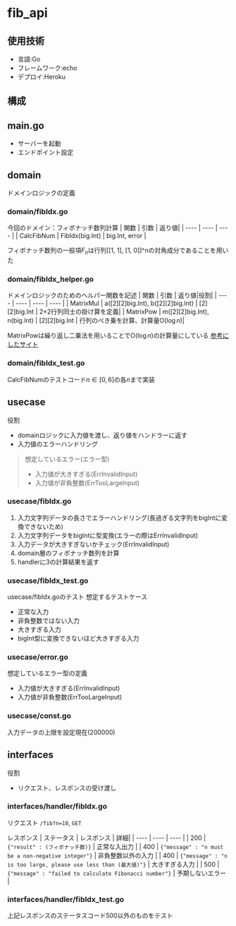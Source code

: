 <script type="text/javascript" async src="https://cdnjs.cloudflare.com/ajax/libs/mathjax/3.2.2/es5/tex-mml-chtml.min.js">
</script>
<script type="text/x-mathjax-config">
 MathJax.Hub.Config({
 tex2jax: {
 inlineMath: [['$', '$'] ],
 displayMath: [ ['$$','$$'], ["\\[","\\]"] ]
 }
 });
</script>
# fib_api

## 使用技術
- 言語:Go
- フレームワーク:echo
- デプロイ:Heroku

## 構成

## main.go
- サーバーを起動
- エンドポイント設定

## domain
ドメインロジックの定義
### domain/fibIdx.go
今回のドメイン：フィボナッチ数列計算
| 関数 | 引数 | 返り値|
| ---- | ---- |  ---- |
| CalcFibNum | FibIdx(big.Int) | big.Int, error |

フィボナッチ数列の一般項$F_n$は行列[[1, 1], [1, 0]]^nの対角成分であることを用いた

### domain/fibIdx_helper.go
ドメインロジックのためのヘルパー関数を記述
| 関数 | 引数 | 返り値|役割|
| ---- | ---- |  ---- | ---- |
| MatrixMul | a([2][2]big.Int), b([2][2]big.Int) | [2][2]big.Int | 2×2行列同士の掛け算を定義|
| MatrixPow | m([2][2]big.Int), n(big.Int) | [2][2]big.Int | 行列のべき乗を計算、計算量O($\log n$)|

MatrixPowは繰り返し二乗法を用いることでO($\log n$)の計算量にしている
[参考にしたサイト](https://qiita.com/ophhdn/items/e6451ec5983939ecbc5b)

### domain/fibIdx_test.go
CalcFibNumのテストコード$n\in [0, 6]$の各$n$まで実装


## usecase
役割
- domainロジックに入力値を渡し、返り値をハンドラーに返す
- 入力値のエラーハンドリング
  
> 想定しているエラー(エラー型)
> - 入力値が大きすぎる(ErrInvalidInput)
> - 入力値が非負整数(ErrTooLargeInput)

### usecase/fibIdx.go
1. 入力文字列データの長さでエラーハンドリング(長過ぎる文字列をbigIntに変換できないため)
2. 入力文字列データをbigIntに型変換(エラーの際はErrInvalidInput)
3. 入力データが大きすぎないかチェック(ErrInvalidInput)
4. domain層のフィボナッチ数列を計算
5. handlerに3の計算結果を返す

### usecase/fibIdx_test.go
usecase/fibIdx.goのテスト
想定するテストケース
- 正常な入力
- 非負整数ではない入力
- 大きすぎる入力
- bigInt型に変換できないほど大きすぎる入力

### usecase/error.go
想定しているエラー型の定義
- 入力値が大きすぎる(ErrInvalidInput)
- 入力値が非負整数(ErrTooLargeInput)

### usecase/const.go
入力データの上限を設定現在(200000)

## interfaces
役割
- リクエスト、レスポンスの受け渡し

### interfaces/handler/fibIdx.go
リクエスト
`/fib?n=10`, `GET`

レスポンス
| ステータス | レスポンス | 詳細|
| ---- | ---- |  ---- |
| 200 | `{"result" : (フィボナッチ数)}` | 正常な入出力 |
| 400 | `{"message" : "n must be a non-negative integer"}` | 非負整数以外の入力 |
| 400 | `{"message" : "n is too large, please use less than (最大値)"}` | 大きすぎる入力 |
| 500 | `{"message" : "failed to calculate Fibonacci number"}` | 予期しないエラー |

### interfaces/handler/fibIdx_test.go
上記レスポンスのステータスコード500以外のものをテスト

